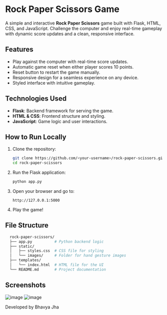 # Rock Paper Scissors Game

A simple and interactive **Rock Paper Scissors** game built with Flask, HTML, CSS, and JavaScript. Challenge the computer and enjoy real-time gameplay with dynamic score updates and a clean, responsive interface.

## Features
- Play against the computer with real-time score updates.
- Automatic game reset when either player scores 10 points.
- Reset button to restart the game manually.
- Responsive design for a seamless experience on any device.
- Styled interface with intuitive gameplay.

## Technologies Used
- **Flask**: Backend framework for serving the game.
- **HTML & CSS**: Frontend structure and styling.
- **JavaScript**: Game logic and user interactions.

## How to Run Locally
1. Clone the repository:
   ```bash
   git clone https://github.com/<your-username>/rock-paper-scissors.git
   cd rock-paper-scissors
   ```
2. Run the Flask application:
    ```bash
    python app.py
    ```
3. Open your browser and go to:
    ```
    http://127.0.0.1:5000
    ```
4. Play the game!

## File Structure
```bash
  rock-paper-scissors/
  ├── app.py          # Python backend logic
  ├── static/
  │   ├── styles.css  # CSS file for styling
  │   └── images/     # Folder for hand gesture images
  ├── templates/
  │   └── index.html  # HTML file for the UI
  └── README.md       # Project documentation
```

## Screenshots
![image](https://github.com/user-attachments/assets/d6ca49b9-ec67-4dc1-9f8c-3326a2ac1473)
![image](https://github.com/user-attachments/assets/8be53e47-95e0-441d-a0df-0a81202f8156)


Developed by Bhavya Jha
